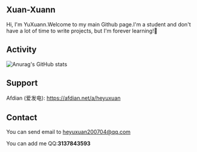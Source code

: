 ## Xuan-Xuann

Hi, I'm YuXuann.Welcome to my main Github page.I'm a student and don't have a lot of time to write projects, but I'm forever learning!🫠

## Activity

![Anurag's GitHub stats](https://github-readme-stats.vercel.app/api?username=YuXuann&show_icons=true&theme=dracula)



## Support

Afdian (爱发电): https://afdian.net/a/heyuxuan

## Contact

You can send email to heyuxuan200704@qq.com

You can add me QQ:**3137843593**